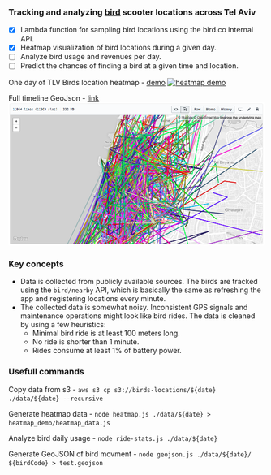 ### Tracking and analyzing [bird](https://bird.co) scooter locations across Tel Aviv

- [x] Lambda function for sampling bird locations using the bird.co internal API.
- [x] Heatmap visualization of bird locations during a given day.
- [ ] Analyze bird usage and revenues per day.
- [ ] Predict the chances of finding a bird at a given time and location.

One day of TLV Birds location heatmap - [demo](https://idoco.github.io/birding/heatmap_demo/)
[![heatmap demo](examples/TLV_9_9_2018.gif)](https://idoco.github.io/birding/heatmap_demo/)

Full timeline GeoJson - [link](examples/timeline_example.geojson)
[![timeline geojson](examples/timeline_example.png)](examples/timeline_example.geojson)

### Key concepts

- Data is collected from publicly available sources. The birds are tracked using the `bird/nearby` API, which is basically the same as refreshing the app and registering locations every minute.
- The collected data is somewhat noisy. Inconsistent GPS signals and maintenance operations might look like bird rides. The data is cleaned by using a few heuristics:
  - Minimal bird ride is at least 100 meters long.
  - No ride is shorter than 1 minute.
  - Rides consume at least 1% of battery power.

### Usefull commands

Copy data from s3 - `aws s3 cp s3://birds-locations/${date} ./data/${date} --recursive`

Generate heatmap data - `node heatmap.js ./data/${date} > heatmap_demo/heatmap_data.js`

Analyze bird daily usage - `node ride-stats.js ./data/${date}`

Generate GeoJSON of bird movment - `node geojson.js ./data/${date}/ ${birdCode} > test.geojson`
